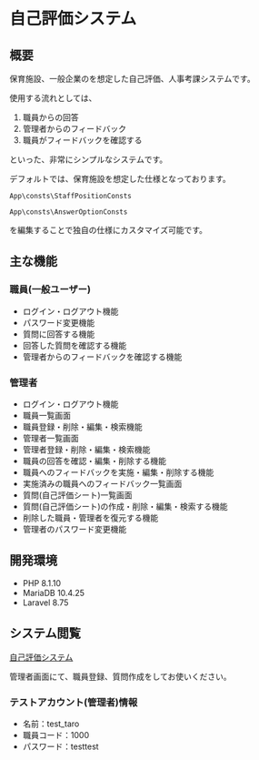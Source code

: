 # 自己評価システム

## 概要
保育施設、一般企業のを想定した自己評価、人事考課システムです。

使用する流れとしては、

1. 職員からの回答
2. 管理者からのフィードバック
3. 職員がフィードバックを確認する

といった、非常にシンプルなシステムです。


デフォルトでは、保育施設を想定した仕様となっております。

`App\consts\StaffPositionConsts`

`App\consts\AnswerOptionConsts`

を編集することで独自の仕様にカスタマイズ可能です。

## 主な機能

### 職員(一般ユーザー)

- ログイン・ログアウト機能
- パスワード変更機能
- 質問に回答する機能
- 回答した質問を確認する機能
- 管理者からのフィードバックを確認する機能

### 管理者

- ログイン・ログアウト機能
- 職員一覧画面
- 職員登録・削除・編集・検索機能
- 管理者一覧画面
- 管理者登録・削除・編集・検索機能
- 職員の回答を確認・編集・削除する機能
- 職員へのフィードバックを実施・編集・削除する機能
- 実施済みの職員へのフィードバック一覧画面
- 質問(自己評価シート)一覧画面
- 質問(自己評価シート)の作成・削除・編集・検索する機能
- 削除した職員・管理者を復元する機能
- 管理者のパスワード変更機能

## 開発環境

- PHP 8.1.10
- MariaDB 10.4.25
- Laravel 8.75

## システム閲覧

[自己評価システム](https://staff-evaluation.herokuapp.com/)

管理者画面にて、職員登録、質問作成をしてお使いください。


### テストアカウント(管理者)情報
- 名前：test_taro
- 職員コード：1000
- パスワード：testtest
